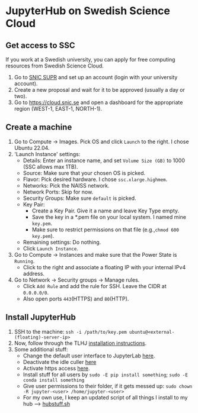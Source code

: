 # JupyterHub on Swedish Science Cloud

## Get access to SSC

If you work at a Swedish university, you can apply for free computing resources from Swedish Science Cloud.

1.  Go to [SNIC SUPR](https://supr.snic.se/) and set up an account (login with your university account).
2.  Create a new proposal and wait for it to be approved (usually a day or two).
3.  Go to https://cloud.snic.se and open a dashboard for the appropriate region (WEST-1, EAST-1, NORTH-1).

## Create a machine

1. Go to Compute → Images. Pick OS and click `Launch` to the right. I chose Ubuntu 22.04.
2. 'Launch Instance' settings:
    - Details: Enter an instance name, and set `Volume Size (GB)` to 1000 (SSC allows max 1TB).
    - Source: Make sure that your chosen OS is picked.
    - Flavor: Pick desired hardware. I chose `ssc.xlarge.highmem`.
    - Networks: Pick the NAISS network.
    - Network Ports: Skip for now.
    - Security Groups: Make sure `default` is picked.
    - Key Pair:
        - Create a Key Pair. Give it a name and leave Key Type empty.
        - Save the key in a *.pem file on your local system. I named mine `key.pem`.
        - Make sure to restrict permissions on that file (e.g.,`chmod 600 key.pem`).
    - Remaining settings: Do nothing.
    - Click `Launch Instance`.
  3. Go to Compute → Instances and make sure that the Power State is `Running`.
        - Click to the right and associate a floating IP with your internal IPv4 address.
  5. Go to Network → Security groups → Manage rules.
        - Click `Add Rule` and add the rule for SSH. Leave the CIDR at `0.0.0.0/0`.
        - Also open ports `443`(HTTPS) and `80`(HTTP).

## Install JupyterHub 
1. SSH to the machine: `ssh -i /path/to/key.pem ubuntu@<external-(floating)-server-ip>`
2. Now, follow through the TLHJ [installation instructions](https://tljh.jupyter.org/en/latest/install/custom-server.html).
3. Some additional stuff:
    - Change the default user interface to JupyterLab [here](https://tljh.jupyter.org/en/latest/howto/user-env/notebook-interfaces.html#changing-the-default-user-interface).
    - Deactivate the idle culler [here](https://tljh.jupyter.org/en/latest/topic/idle-culler.html#disabling-the-idle-culler)
    - Activate https access [here](https://tljh.jupyter.org/en/latest/howto/admin/https.html).
    - Install stuff for all users by `sudo -E pip install something`; `sudo -E conda install something`
    - Give user permissions to their folder, if it gets messed up: `sudo chown -R jupyter-<user> /home/jupyter-<user>`
    - For my own use, I keep an updated script of all things I install to my hub --> [hubstuff.sh](https://github.com/simonlindgren/ssc-jupyterhub/blob/main/hubstuff.sh)

